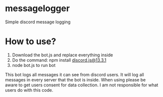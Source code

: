 # messagelogger
Simple discord message logging

# How to use? 

1) Download the bot.js and replace everything inside
2) Do the command: npm install discord.js@13.3.1
3) node bot.js to run bot

This bot logs all messages it can see from discord users. It will log all messages in every server that the bot is inside. 
When using please be aware to get users consent for data collection. I am not responsible for what users do with this code. 

